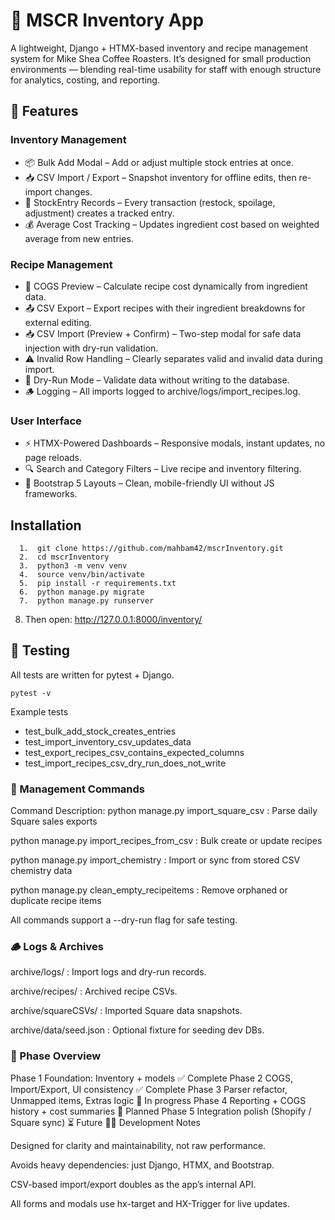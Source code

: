 # 🧾 MSCR Inventory App

A lightweight, Django + HTMX-based inventory and recipe management system for Mike Shea Coffee Roasters.
It’s designed for small production environments — blending real-time usability for staff with enough structure for analytics, costing, and reporting.

## 🚀 Features

### Inventory Management

- 📦 Bulk Add Modal – Add or adjust multiple stock entries at once.
- 📥 CSV Import / Export – Snapshot inventory for offline edits, then re-import changes.
- 🧾 StockEntry Records – Every transaction (restock, spoilage, adjustment) creates a tracked entry.
- 💰 Average Cost Tracking – Updates ingredient cost based on weighted average from new entries.

### Recipe Management

- 🧮 COGS Preview – Calculate recipe cost dynamically from ingredient data.
- 📤 CSV Export – Export recipes with their ingredient breakdowns for external editing.
- 📥 CSV Import (Preview + Confirm) – Two-step modal for safe data injection with dry-run validation.
- ⚠️ Invalid Row Handling – Clearly separates valid and invalid data during import.
- 💾 Dry-Run Mode – Validate data without writing to the database.
- 🪵 Logging – All imports logged to archive/logs/import_recipes.log.

### User Interface

- ⚡ HTMX-Powered Dashboards – Responsive modals, instant updates, no page reloads.
- 🔍 Search and Category Filters – Live recipe and inventory filtering.
- 🧱 Bootstrap 5 Layouts – Clean, mobile-friendly UI without JS frameworks.

## Installation

~~~
  1.  git clone https://github.com/mahbam42/mscrInventory.git
  2.  cd mscrInventory
  3.  python3 -m venv venv
  4.  source venv/bin/activate
  5.  pip install -r requirements.txt
  6.  python manage.py migrate
  7.  python manage.py runserver
~~~
  8. Then open: http://127.0.0.1:8000/inventory/

## 🧪 Testing

All tests are written for pytest + Django.

~~~
pytest -v
~~~

Example tests

- test_bulk_add_stock_creates_entries
- test_import_inventory_csv_updates_data
- test_export_recipes_csv_contains_expected_columns
- test_import_recipes_csv_dry_run_does_not_write

### 🧰 Management Commands
Command	Description: 
python manage.py import_square_csv
:	Parse daily Square sales exports

python manage.py import_recipes_from_csv
: Bulk create or update recipes

python manage.py import_chemistry
: Import or sync from stored CSV chemistry data

python manage.py clean_empty_recipeitems
: Remove orphaned or duplicate recipe items

All commands support a --dry-run flag for safe testing.

### 🪵 Logs & Archives

archive/logs/
: Import logs and dry-run records.

archive/recipes/
: Archived recipe CSVs.

archive/squareCSVs/
: Imported Square data snapshots.

archive/data/seed.json
: Optional fixture for seeding dev DBs.

### 🧱 Phase Overview

Phase 1	Foundation: Inventory + models	✅ Complete
Phase 2	COGS, Import/Export, UI consistency	✅ Complete
Phase 3	Parser refactor, Unmapped items, Extras logic	🧩 In progress
Phase 4	Reporting + COGS history + cost summaries	🧭 Planned
Phase 5	Integration polish (Shopify / Square sync)	⏳ Future
🧑‍💻 Development Notes

Designed for clarity and maintainability, not raw performance.

Avoids heavy dependencies: just Django, HTMX, and Bootstrap.

CSV-based import/export doubles as the app’s internal API.

All forms and modals use hx-target and HX-Trigger for live updates.